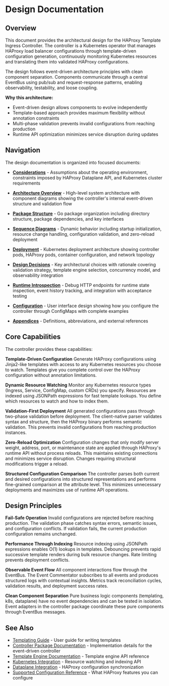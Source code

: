 # Design Documentation

## Overview

This document provides the architectural design for the HAProxy Template Ingress Controller. The controller is a Kubernetes operator that manages HAProxy load balancer configurations through template-driven configuration generation, continuously monitoring Kubernetes resources and translating them into validated HAProxy configurations.

The design follows event-driven architecture principles with clean component separation. Components communicate through a central EventBus using pub/sub and request-response patterns, enabling observability, testability, and loose coupling.

**Why this architecture:**
- Event-driven design allows components to evolve independently
- Template-based approach provides maximum flexibility without annotation constraints
- Multi-phase validation prevents invalid configurations from reaching production
- Runtime API optimization minimizes service disruption during updates

## Navigation

The design documentation is organized into focused documents:

- **[Considerations](design/considerations.md)** - Assumptions about the operating environment, constraints imposed by HAProxy Dataplane API, and Kubernetes cluster requirements

- **[Architecture Overview](design/architecture-overview.md)** - High-level system architecture with component diagrams showing the controller's internal event-driven structure and validation flow

- **[Package Structure](design/package-structure.md)** - Go package organization including directory structure, package dependencies, and key interfaces

- **[Sequence Diagrams](design/sequence-diagrams.md)** - Dynamic behavior including startup initialization, resource change handling, configuration validation, and zero-reload deployment

- **[Deployment](design/deployment.md)** - Kubernetes deployment architecture showing controller pods, HAProxy pods, container configuration, and network topology

- **[Design Decisions](design/design-decisions.md)** - Key architectural choices with rationale covering validation strategy, template engine selection, concurrency model, and observability integration

- **[Runtime Introspection](design/introspection.md)** - Debug HTTP endpoints for runtime state inspection, event history tracking, and integration with acceptance testing

- **[Configuration](design/configuration.md)** - User interface design showing how you configure the controller through ConfigMaps with complete examples

- **[Appendices](design/appendices.md)** - Definitions, abbreviations, and external references

## Core Capabilities

The controller provides these capabilities:

**Template-Driven Configuration**
Generate HAProxy configurations using Jinja2-like templates with access to any Kubernetes resources you choose to watch. Templates give you complete control over the HAProxy configuration without annotation limitations.

**Dynamic Resource Watching**
Monitor any Kubernetes resource types (Ingress, Service, ConfigMap, custom CRDs) you specify. Resources are indexed using JSONPath expressions for fast template lookups. You define which resources to watch and how to index them.

**Validation-First Deployment**
All generated configurations pass through two-phase validation before deployment. The client-native parser validates syntax and structure, then the HAProxy binary performs semantic validation. This prevents invalid configurations from reaching production instances.

**Zero-Reload Optimization**
Configuration changes that only modify server weight, address, port, or maintenance state are applied through HAProxy's runtime API without process reloads. This maintains existing connections and minimizes service disruption. Changes requiring structural modifications trigger a reload.

**Structured Configuration Comparison**
The controller parses both current and desired configurations into structured representations and performs fine-grained comparison at the attribute level. This minimizes unnecessary deployments and maximizes use of runtime API operations.

## Design Principles

**Fail-Safe Operation**
Invalid configurations are rejected before reaching production. The validation phase catches syntax errors, semantic issues, and configuration conflicts. If validation fails, the current production configuration remains unchanged.

**Performance Through Indexing**
Resource indexing using JSONPath expressions enables O(1) lookups in templates. Debouncing prevents rapid successive template renders during bulk resource changes. Rate limiting prevents deployment conflicts.

**Observable Event Flow**
All component interactions flow through the EventBus. The Event Commentator subscribes to all events and produces structured logs with contextual insights. Metrics track reconciliation cycles, validation results, and deployment success rates.

**Clean Component Separation**
Pure business logic components (templating, k8s, dataplane) have no event dependencies and can be tested in isolation. Event adapters in the controller package coordinate these pure components through EventBus messages.

## See Also

- [Templating Guide](../templating.md) - User guide for writing templates
- [Controller Package Documentation](../../pkg/controller/README.md) - Implementation details for the event-driven controller
- [Template Engine Documentation](../../pkg/templating/README.md) - Template engine API reference
- [Kubernetes Integration](../../pkg/k8s/README.md) - Resource watching and indexing API
- [Dataplane Integration](../../pkg/dataplane/README.md) - HAProxy configuration synchronization
- [Supported Configuration Reference](../supported-configuration.md) - What HAProxy features you can configure

